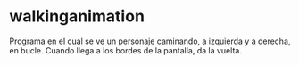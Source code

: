 # walkinganimation
Programa en el cual se ve un personaje caminando, a izquierda y a derecha, en bucle. Cuando llega a los bordes de la pantalla, da la vuelta.
